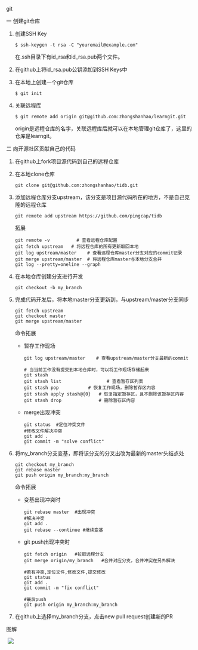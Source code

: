 git

一 创建git仓库

1. 创建SSH Key

   ```
   $ ssh-keygen -t rsa -C "youremail@example.com"
   ```

   在.ssh目录下有id_rsa和id_rsa.pub两个文件。

2. 在github上将id_rsa.pub公钥添加到SSH Keys中

3. 在本地上创建一个git仓库

   ```
   $ git init
   ```

4. 关联远程库

   ```
   $ git remote add origin git@github.com:zhongshanhao/learngit.git
   ```

   origin是远程仓库的名字，关联远程库后就可以在本地管理git仓库了，这里的仓库是learngit。
   
   

二 向开源社区贡献自己的代码

1. 在github上fork项目源代码到自己的远程仓库

2. 在本地clone仓库

   ```
   git clone git@github.com:zhongshanhao/tidb.git
   ```

3. 添加远程仓库分支upstream，该分支是项目源代码所在的地方，不是自己克隆的远程仓库

   ```
   git remote add upstream https://github.com/pingcap/tidb
   ```

   拓展

   ```
   git remote -v          # 查看远程仓库配置
   git fetch upstream   # 将远程仓库的所有更新取回本地
   git log upstream/master    # 查看远程仓库master分支对应的commit记录
   git merge upstream/master  # 将远程仓库master与本地分支合并
   git log --pretty=oneline --graph 
   ```

4. 在本地仓库创建分支进行开发

   ```
   git checkout -b my_branch
   ```

5. 完成代码开发后，将本地master分支更新到，与upstream/master分支同步

   ```
   git fetch upstream
   git checkout master
   git merge upstream/master
   ```

   命令拓展

   * 暂存工作现场

     ```
     git log upstream/master    # 查看upstream/master分支最新的commit
     
     # 当当前工作没有提交到本地仓库时，可以将工作现场存储起来
     git stash
     git stash list 				# 查看暂存区列表
     git stash pop			 # 恢复工作现场，删除暂存区内容
     git stash apply stash@{0}   # 恢复指定暂存区，且不删除该暂存区内容
     git stash drop 			 # 删除暂存区内容
     ```

   * merge出现冲突

     ```
     git status  #定位冲突文件
     #修改文件解决冲突
     git add .
     git commit -m "solve conflict"
     ```

6. 将my_branch分支变基，即将该分支的分叉出改为最新的master头结点处

   ```
   git checkout my_branch
   git rebase master
   git push origin my_branch:my_branch
   ```

   命令拓展

   * 变基出现冲突时

     ```
     git rebase master  #出现冲突
     #解决冲突
     git add .
     git rebase --continue #继续变基
     ```

   * git push出现冲突时

     ```
     git fetch origin   #拉取远程分支
     git merge origin/my_branch   #合并对应分支，合并冲突在另外解决
     
     #若有冲突,定位文件,修改文件,提交修改
     git status  
     git add .
     git commit -m "fix conflict"
     
     #最后push
     git push origin my_branch:my_branch
     ```

7. 在github上选择my_branch分支，点击new pull request创建新的PR



图解

<img src="http://kmknkk.oss-cn-beijing.aliyuncs.com/image/git.jpg" alt="">



<img src="https://img-blog.csdnimg.cn/20190311173112758.jpg?x-oss-process=image/watermark,type_ZmFuZ3poZW5naGVpdGk,shadow_10,text_aHR0cHM6Ly9ibG9nLmNzZG4ubmV0L0ppb2hvX2NoZW4=,size_16,color_FFFFFF,t_70">